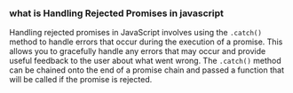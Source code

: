 ### what is Handling Rejected Promises in javascript
Handling rejected promises in JavaScript involves using the `.catch()` method to handle errors that occur during the execution of a promise. This allows you to gracefully handle any errors that may occur and provide useful feedback to the user about what went wrong. The `.catch()` method can be chained onto the end of a promise chain and passed a function that will be called if the promise is rejected.
